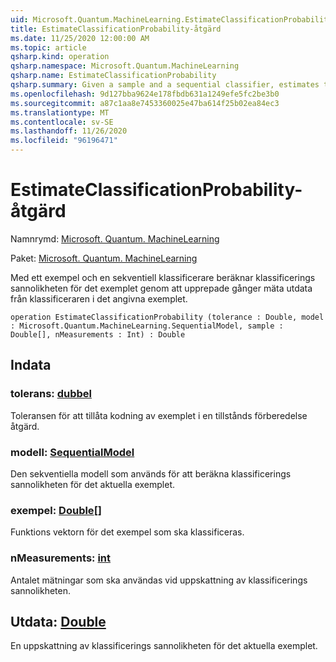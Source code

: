 ```yaml
---
uid: Microsoft.Quantum.MachineLearning.EstimateClassificationProbability
title: EstimateClassificationProbability-åtgärd
ms.date: 11/25/2020 12:00:00 AM
ms.topic: article
qsharp.kind: operation
qsharp.namespace: Microsoft.Quantum.MachineLearning
qsharp.name: EstimateClassificationProbability
qsharp.summary: Given a sample and a sequential classifier, estimates the classification probability for that sample by repeatedly measuring the output of the classifier on the given sample.
ms.openlocfilehash: 9d127bba9624e178fbdb631a1249efe5fc2be3b0
ms.sourcegitcommit: a87c1aa8e7453360025e47ba614f25b02ea84ec3
ms.translationtype: MT
ms.contentlocale: sv-SE
ms.lasthandoff: 11/26/2020
ms.locfileid: "96196471"
---
```

# <a name="estimateclassificationprobability-operation"></a>EstimateClassificationProbability-åtgärd

Namnrymd: [Microsoft. Quantum. MachineLearning](xref:Microsoft.Quantum.MachineLearning)

Paket: [Microsoft. Quantum. MachineLearning](https://nuget.org/packages/Microsoft.Quantum.MachineLearning)


Med ett exempel och en sekventiell klassificerare beräknar klassificerings sannolikheten för det exemplet genom att upprepade gånger mäta utdata från klassificeraren i det angivna exemplet.

```qsharp
operation EstimateClassificationProbability (tolerance : Double, model : Microsoft.Quantum.MachineLearning.SequentialModel, sample : Double[], nMeasurements : Int) : Double
```


## <a name="input"></a>Indata

### <a name="tolerance--double"></a>tolerans: [dubbel](xref:microsoft.quantum.lang-ref.double)

Toleransen för att tillåta kodning av exemplet i en tillstånds förberedelse åtgärd.


### <a name="model--sequentialmodel"></a>modell: [SequentialModel](xref:Microsoft.Quantum.MachineLearning.SequentialModel)

Den sekventiella modell som används för att beräkna klassificerings sannolikheten för det aktuella exemplet.


### <a name="sample--double"></a>exempel: [Double](xref:microsoft.quantum.lang-ref.double)[]

Funktions vektorn för det exempel som ska klassificeras.


### <a name="nmeasurements--int"></a>nMeasurements: [int](xref:microsoft.quantum.lang-ref.int)

Antalet mätningar som ska användas vid uppskattning av klassificerings sannolikheten.



## <a name="output--double"></a>Utdata: [Double](xref:microsoft.quantum.lang-ref.double)

En uppskattning av klassificerings sannolikheten för det aktuella exemplet.